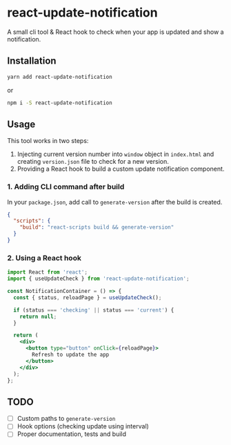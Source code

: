 # react-update-notification

A small cli tool & React hook to check when your app is updated and show a notification.

## Installation

```bash
yarn add react-update-notification
```

or

```bash
npm i -S react-update-notification
```

## Usage

This tool works in two steps:

1. Injecting current version number into `window` object in `index.html` and creating `version.json` file to check for a new version.
2. Providing a React hook to build a custom update notification component.

### 1. Adding CLI command after build

In your `package.json`, add call to `generate-version` after the build is created.

```json
{
  "scripts": {
    "build": "react-scripts build && generate-version"
  }
}
```

<!-- `generate-version` accepts custom paths to `index.html` and to target `version.json` like this:

```bash
generate-version -i build/customIndex.html -v build/customVersionFile.json
``` -->

### 2. Using a React hook

```jsx
import React from 'react';
import { useUpdateCheck } from 'react-update-notification';

const NotificationContainer = () => {
  const { status, reloadPage } = useUpdateCheck();

  if (status === 'checking' || status === 'current') {
    return null;
  }

  return (
    <div>
      <button type="button" onClick={reloadPage}>
        Refresh to update the app
      </button>
    </div>
  );
};
```

## TODO

- [ ] Custom paths to `generate-version`
- [ ] Hook options (checking update using interval)
- [ ] Proper documentation, tests and build
